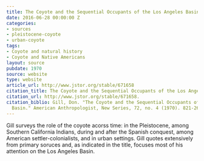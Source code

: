 ```yaml
---
title: The Coyote and the Sequential Occupants of the Los Angeles Basin
date: 2016-06-28 00:00:00 Z
categories:
- sources
- pleistocene-coyote
- urban-coyote
tags:
- Coyote and natural history
- Coyote and Native Americans
layout: source
pubdate: 1970
source: website
type: website
article_url: http://www.jstor.org/stable/671658
citation_title: The Coyote and the Sequential Occupants of the Los Angeles Basin
citation_url: http://www.jstor.org/stable/671658.
citation_biblio: Gill, Don. "The Coyote and the Sequential Occupants of the Los Angeles
  Basin." American Anthropologist, New Series, 72, no. 4 (1970). 821-26. http://www.jstor.org/stable/671658.
---
```


Gill surveys the role of the coyote acorss time: in the Pleistocene, among Southern California Indians, during and after the Spanish conquest, among American settler-colonialists, and in urban settings. Gill quotes extensively from primary soruces and, as indicated in the title, focuses most of his attention on the Los Angeles Basin.
